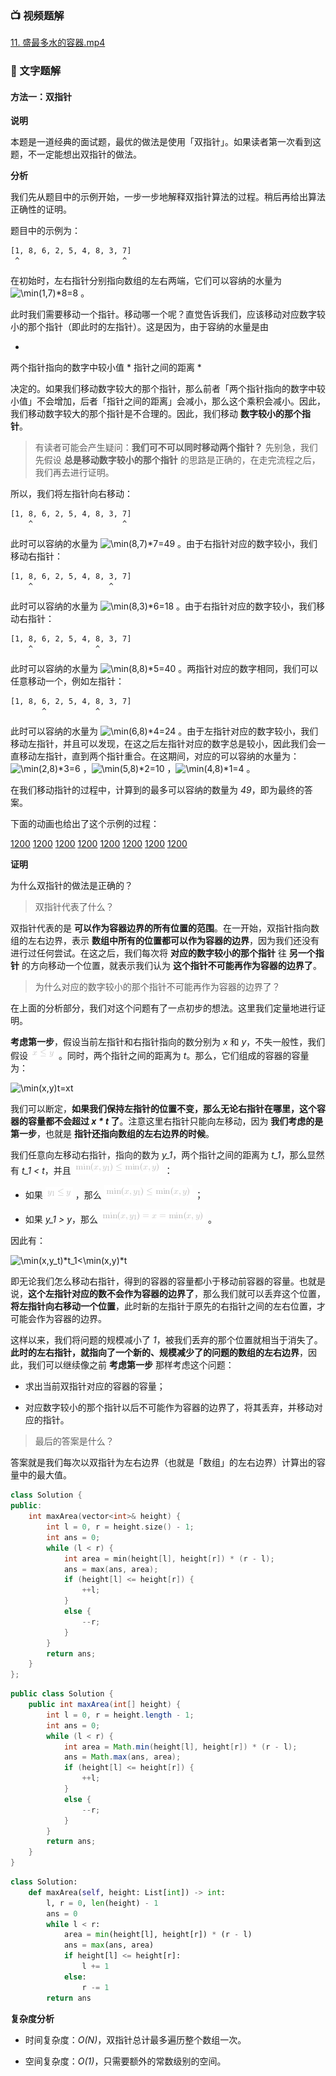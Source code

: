 ### 📺 视频题解  
 [11. 盛最多水的容器.mp4](957b76df-2f97-420b-8949-caabfc71a914)

### 📖 文字题解
#### 方法一：双指针

**说明**

本题是一道经典的面试题，最优的做法是使用「双指针」。如果读者第一次看到这题，不一定能想出双指针的做法。

**分析**

我们先从题目中的示例开始，一步一步地解释双指针算法的过程。稍后再给出算法正确性的证明。

题目中的示例为：

```
[1, 8, 6, 2, 5, 4, 8, 3, 7]
 ^                       ^
```

在初始时，左右指针分别指向数组的左右两端，它们可以容纳的水量为 ![\min(1,7)*8=8 ](./p__min_1,_7__*_8_=_8_.png) 。

此时我们需要移动一个指针。移动哪一个呢？直觉告诉我们，应该移动对应数字较小的那个指针（即此时的左指针）。这是因为，由于容纳的水量是由

*
两个指针指向的数字中较小值 * 指针之间的距离
*

决定的。如果我们移动数字较大的那个指针，那么前者「两个指针指向的数字中较小值」不会增加，后者「指针之间的距离」会减小，那么这个乘积会减小。因此，我们移动数字较大的那个指针是不合理的。因此，我们移动 **数字较小的那个指针**。

> 有读者可能会产生疑问：**我们可不可以同时移动两个指针？** 先别急，我们先假设 **总是移动数字较小的那个指针** 的思路是正确的，在走完流程之后，我们再去进行证明。

所以，我们将左指针向右移动：

```
[1, 8, 6, 2, 5, 4, 8, 3, 7]
    ^                    ^
```

此时可以容纳的水量为 ![\min(8,7)*7=49 ](./p__min_8,_7__*_7_=_49_.png) 。由于右指针对应的数字较小，我们移动右指针：

```
[1, 8, 6, 2, 5, 4, 8, 3, 7]
    ^                 ^
```

此时可以容纳的水量为 ![\min(8,3)*6=18 ](./p__min_8,_3__*_6_=_18_.png) 。由于右指针对应的数字较小，我们移动右指针：

```
[1, 8, 6, 2, 5, 4, 8, 3, 7]
    ^              ^
```

此时可以容纳的水量为 ![\min(8,8)*5=40 ](./p__min_8,_8__*_5_=_40_.png) 。两指针对应的数字相同，我们可以任意移动一个，例如左指针：

```
[1, 8, 6, 2, 5, 4, 8, 3, 7]
       ^           ^
```

此时可以容纳的水量为 ![\min(6,8)*4=24 ](./p__min_6,_8__*_4_=_24_.png) 。由于左指针对应的数字较小，我们移动左指针，并且可以发现，在这之后左指针对应的数字总是较小，因此我们会一直移动左指针，直到两个指针重合。在这期间，对应的可以容纳的水量为：![\min(2,8)*3=6 ](./p__min_2,_8__*_3_=_6_.png) ，![\min(5,8)*2=10 ](./p__min_5,_8__*_2_=_10_.png) ，![\min(4,8)*1=4 ](./p__min_4,_8__*_1_=_4_.png) 。

在我们移动指针的过程中，计算到的最多可以容纳的数量为 *49*，即为最终的答案。

下面的动画也给出了这个示例的过程：

  [1200](https://pic.leetcode-cn.com/Figures/11_Container_WaterSlide1.PNG)  [1200](https://pic.leetcode-cn.com/Figures/11_Container_WaterSlide2.PNG)  [1200](https://pic.leetcode-cn.com/Figures/11_Container_WaterSlide3.PNG)  [1200](https://pic.leetcode-cn.com/Figures/11_Container_WaterSlide4.PNG)  [1200](https://pic.leetcode-cn.com/Figures/11_Container_WaterSlide5.PNG)  [1200](https://pic.leetcode-cn.com/Figures/11_Container_WaterSlide6.PNG)  [1200](https://pic.leetcode-cn.com/Figures/11_Container_WaterSlide7.PNG)  [1200](https://pic.leetcode-cn.com/Figures/11_Container_WaterSlide8.PNG) 

**证明**

为什么双指针的做法是正确的？

> 双指针代表了什么？

双指针代表的是 **可以作为容器边界的所有位置的范围**。在一开始，双指针指向数组的左右边界，表示 **数组中所有的位置都可以作为容器的边界**，因为我们还没有进行过任何尝试。在这之后，我们每次将 **对应的数字较小的那个指针** 往 **另一个指针** 的方向移动一个位置，就表示我们认为 **这个指针不可能再作为容器的边界了**。

> 为什么对应的数字较小的那个指针不可能再作为容器的边界了？

在上面的分析部分，我们对这个问题有了一点初步的想法。这里我们定量地进行证明。

**考虑第一步**，假设当前左指针和右指针指向的数分别为 *x* 和 *y*，不失一般性，我们假设 ![x\leqy ](./p__x_leq_y_.png) 。同时，两个指针之间的距离为 *t*。那么，它们组成的容器的容量为：

![\min(x,y)*t=x*t ](./p___min_x,_y__*_t_=_x_*_t__.png) 

我们可以断定，**如果我们保持左指针的位置不变，那么无论右指针在哪里，这个容器的容量都不会超过 *x * t* 了**。注意这里右指针只能向左移动，因为 **我们考虑的是第一步**，也就是 **指针还指向数组的左右边界的时候**。

我们任意向左移动右指针，指向的数为 *y_1*，两个指针之间的距离为 *t_1*，那么显然有 *t_1 < t*，并且 ![\min(x,y_1)\leq\min(x,y) ](./p__min_x,_y_1__leq_min_x,_y__.png) ：

- 如果 ![y_1\leqy ](./p__y_1_leq_y_.png) ，那么 ![\min(x,y_1)\leq\min(x,y) ](./p__min_x,_y_1__leq_min_x,_y__.png) ；

- 如果 *y_1 > y*，那么 ![\min(x,y_1)=x=\min(x,y) ](./p__min_x,_y_1__=_x_=_min_x,_y__.png) 。

因此有：

![\min(x,y_t)*t_1<\min(x,y)*t ](./p___min_x,_y_t__*_t_1___min_x,_y__*_t__.png) 

即无论我们怎么移动右指针，得到的容器的容量都小于移动前容器的容量。也就是说，**这个左指针对应的数不会作为容器的边界了**，那么我们就可以丢弃这个位置，**将左指针向右移动一个位置**，此时新的左指针于原先的右指针之间的左右位置，才可能会作为容器的边界。

这样以来，我们将问题的规模减小了 *1*，被我们丢弃的那个位置就相当于消失了。**此时的左右指针，就指向了一个新的、规模减少了的问题的数组的左右边界**，因此，我们可以继续像之前 **考虑第一步** 那样考虑这个问题：

- 求出当前双指针对应的容器的容量；

- 对应数字较小的那个指针以后不可能作为容器的边界了，将其丢弃，并移动对应的指针。

> 最后的答案是什么？

答案就是我们每次以双指针为左右边界（也就是「数组」的左右边界）计算出的容量中的最大值。

```C++ [sol1-C++]
class Solution {
public:
    int maxArea(vector<int>& height) {
        int l = 0, r = height.size() - 1;
        int ans = 0;
        while (l < r) {
            int area = min(height[l], height[r]) * (r - l);
            ans = max(ans, area);
            if (height[l] <= height[r]) {
                ++l;
            }
            else {
                --r;
            }
        }
        return ans;
    }
};
```

```Java [sol1-Java]
public class Solution {
    public int maxArea(int[] height) {
        int l = 0, r = height.length - 1;
        int ans = 0;
        while (l < r) {
            int area = Math.min(height[l], height[r]) * (r - l);
            ans = Math.max(ans, area);
            if (height[l] <= height[r]) {
                ++l;
            }
            else {
                --r;
            }
        }
        return ans;
    }
}
```

```Python [sol1-Python3]
class Solution:
    def maxArea(self, height: List[int]) -> int:
        l, r = 0, len(height) - 1
        ans = 0
        while l < r:
            area = min(height[l], height[r]) * (r - l)
            ans = max(ans, area)
            if height[l] <= height[r]:
                l += 1
            else:
                r -= 1
        return ans
```


**复杂度分析**

- 时间复杂度：*O(N)*，双指针总计最多遍历整个数组一次。

- 空间复杂度：*O(1)*，只需要额外的常数级别的空间。
